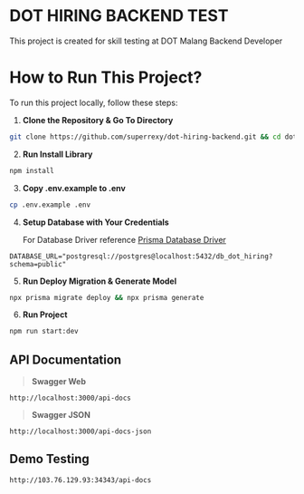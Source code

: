 # DOT HIRING BACKEND TEST

This project is created for skill testing at DOT Malang Backend Developer

# How to Run This Project?

To run this project locally, follow these steps:

1. **Clone the Repository & Go To Directory**

```bash
git clone https://github.com/superrexy/dot-hiring-backend.git && cd dot-hiring-backend
```

2. **Run Install Library**

```bash
npm install
```

3. **Copy .env.example to .env**

```bash
cp .env.example .env
```

4. **Setup Database with Your Credentials**

   For Database Driver reference [Prisma Database Driver](https://www.prisma.io/docs/orm/overview/databases)

```env
DATABASE_URL="postgresql://postgres@localhost:5432/db_dot_hiring?schema=public"
```

5. **Run Deploy Migration & Generate Model**

```bash
npx prisma migrate deploy && npx prisma generate
```

6. **Run Project**

```bash
npm run start:dev
```

## API Documentation

> **Swagger Web**

```
http://localhost:3000/api-docs
```

> **Swagger JSON**

```
http://localhost:3000/api-docs-json
```

## Demo Testing
```
http://103.76.129.93:34343/api-docs
```
